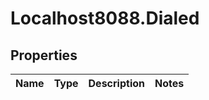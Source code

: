 # Localhost8088.Dialed

## Properties
Name | Type | Description | Notes
------------ | ------------- | ------------- | -------------
